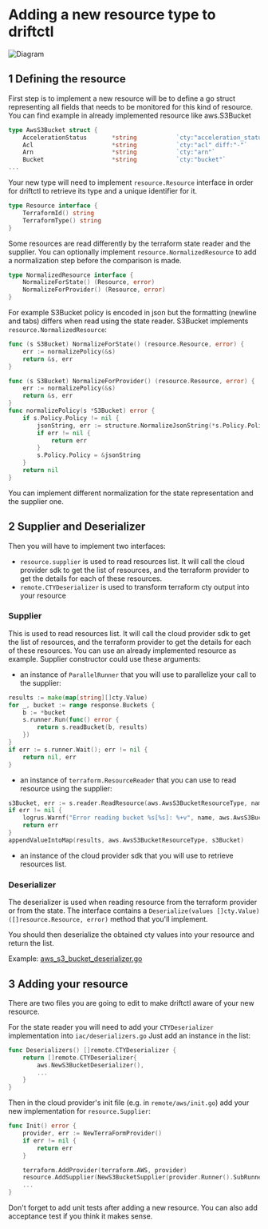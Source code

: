 # Adding a new resource type to driftctl
![Diagram](media/resource.png)

## 1 Defining the resource

First step is to implement a new resource will be to define a go struct representing all fields that needs to be monitored for this kind of resource.
You can find example in already implemented resource like aws.S3Bucket

```go
type AwsS3Bucket struct {
	AccelerationStatus       *string           `cty:"acceleration_status"`
	Acl                      *string           `cty:"acl" diff:"-"`
	Arn                      *string           `cty:"arn"`
	Bucket                   *string           `cty:"bucket"`
...
```

Your new type will need to implement `resource.Resource` interface in order for driftctl to retrieve its type and a unique identifier for it.

```go
type Resource interface {
	TerraformId() string
	TerraformType() string
}
```

Some resources are read differently by the terraform state reader and the supplier. You can optionally implement `resource.NormalizedResource` to add a normalization step before the comparison is made.

```go
type NormalizedResource interface {
	NormalizeForState() (Resource, error)
	NormalizeForProvider() (Resource, error)
}
```

For example S3Bucket policy is encoded in json but the formatting (newline and tabs) differs when read using the state reader. S3Bucket implements `resource.NormalizedResource`:

```go
func (s S3Bucket) NormalizeForState() (resource.Resource, error) {
	err := normalizePolicy(&s)
	return &s, err
}

func (s S3Bucket) NormalizeForProvider() (resource.Resource, error) {
	err := normalizePolicy(&s)
	return &s, err
}
func normalizePolicy(s *S3Bucket) error {
	if s.Policy.Policy != nil {
		jsonString, err := structure.NormalizeJsonString(*s.Policy.Policy)
		if err != nil {
			return err
		}
		s.Policy.Policy = &jsonString
	}
	return nil
}
```

You can implement different normalization for the state representation and the supplier one.

## 2 Supplier and Deserializer

Then you will have to implement two interfaces:
- `resource.supplier` is used to read resources list. It will call the cloud provider sdk to get the list of resources, and
  the terraform provider to get the details for each of these resources.
- `remote.CTYDeserializer` is used to transform terraform cty output into your resource

### Supplier

This is used to read resources list. It will call the cloud provider sdk to get the list of resources, and the
terraform provider to get the details for each of these resources.
You can use an already implemented resource as example.
Supplier constructor could use these arguments:
- an instance of `ParallelRunner` that you will use to parallelize your call to the supplier:

```go
results := make(map[string][]cty.Value)
for _, bucket := range response.Buckets {
    b := *bucket
    s.runner.Run(func() error {
        return s.readBucket(b, results)
    })
}
if err := s.runner.Wait(); err != nil {
    return nil, err
}
```

- an instance of `terraform.ResourceReader` that you can use to read resource using the supplier:

```go
s3Bucket, err := s.reader.ReadResource(aws.AwsS3BucketResourceType, name)
if err != nil {
    logrus.Warnf("Error reading bucket %s[%s]: %+v", name, aws.AwsS3BucketResourceType, err)
    return err
}
appendValueIntoMap(results, aws.AwsS3BucketResourceType, s3Bucket)
```

- an instance of the cloud provider sdk that you will use to retrieve resources list.

### Deserializer

The deserializer is used when reading resource from the terraform provider or from the state.
The interface contains a `Deserialize(values []cty.Value) ([]resource.Resource, error)` method that you'll implement.

You should then deserialize the obtained cty values into your resource and return the list.

Example: [aws_s3_bucket_deserializer.go](https://github.com/cloudskiff/driftctl/blob/master/pkg/resource/aws/deserializer/s3_bucket_deserializer.go)

## 3 Adding your resource

There are two files you are going to edit to make driftctl aware of your new resource.

For the state reader you will need to add your `CTYDeserializer` implementation into `iac/deserializers.go`
Just add an instance in the list:
```go
func Deserializers() []remote.CTYDeserializer {
	return []remote.CTYDeserializer{
        aws.NewS3BucketDeserializer(),
		...
	}
}
```

Then in the cloud provider's init file (e.g. in `remote/aws/init.go`) add your new implementation for `resource.Supplier`:
```go
func Init() error {
	provider, err := NewTerraFormProvider()
	if err != nil {
		return err
	}

	terraform.AddProvider(terraform.AWS, provider)
	resource.AddSupplier(NewS3BucketSupplier(provider.Runner().SubRunner(), s3.New(provider.session)))
	...
}
```

Don't forget to add unit tests after adding a new resource.
You can also add acceptance test if you think it makes sense.
